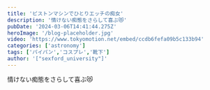 ```yaml
---
title: 'ピストンマシンでひとりエッチの痴女'
description: '情けない痴態をさらして喜ぶ😻'
pubDate: '2024-03-06T14:41:44.275Z'
heroImage: '/blog-placeholder.jpg'
video: 'https://www.tokyomotion.net/embed/ccdb6fefa09b5c133b94'
categories: ['astronomy']
tags: ['パイパン','コスプレ','靴下']
author: '["sexford_university"]'
---
```


情けない痴態をさらして喜ぶ😻




